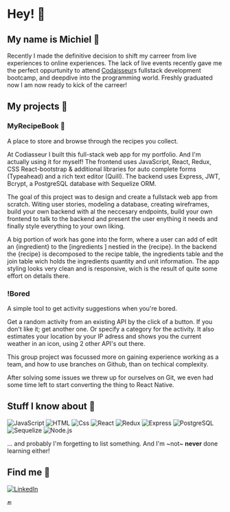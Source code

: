 # Hey! :raising_hand:

## My name is Michiel :handshake:

Recently I made the definitive decision to shift my carreer from live experiences to online experiences.
The lack of live events recently gave me the perfect oppurtunity to attend [Codaisseur](https://codaisseur.com/)s fullstack development bootcamp, and deepdive into the programming world.
Freshly graduated now I am now ready to kick of the carreer!

## My projects :open_file_folder:

### MyRecipeBook :stew:

A place to store and browse through the recipes you collect.

At Codiasseur I built this full-stack web app for my portfolio. And I'm actually using it for myself!
The frontend uses JavaScript, React, Redux, CSS React-bootstrap & additional libraries for auto complete forms (Typeahead) and a rich text editor (Quill).
The backend uses Express, JWT, Bcrypt, a PostgreSQL database with Sequelize ORM.

The goal of this project was to design and create a fullstack web app from scratch. Witing user stories, modeling a database, creating wireframes, build your own backend with al the neccesary endpoints, build your own frontend to talk to the backend and present the user enything it needs and finally style everything to your own liking.

A big portion of work has gone into the form, where a user can add of edit an {ingredient} to the [ingredients ] nestied in the {recipe}. In the backend the {recipe} is decomposed to the recipe table, the ingredients table and the join table wich holds the ingredients quantity and unit information.
The app styling looks very clean and is responsive, wich is the result of quite some effort on details there.

### !Bored

A simple tool to get activity suggestions when you're bored.

Get a random activity from an existing API by the click of a button. If you don't like it; get another one. Or specify a category for the activity.
It also estimates your location by your IP adress and shows you the current weather in an icon, using 2 other API's out there.

This group project was focussed more on gaining experience working as a team, and how to use branches on Github, than on techical complexity.

After solving some issues we threw up for ourselves on Git, we even had some time left to start converting the thing to React Native.

## Stuff I know about :brain:

  <p>
  <img alt="JavaScript" src="https://img.shields.io/badge/JavaScript-F7DF1E?logo=javascript&logoColor=white&style=for-the-badge" />
  <img alt="HTML" src="https://img.shields.io/badge/HTML-E34F26?logo=html5&logoColor=white&style=for-the-badge" />
  <img alt="Css" src="https://img.shields.io/badge/CSS-1572B6?logo=css3&logoColor=white&style=for-the-badge" />
  <img alt="React" src="https://img.shields.io/badge/React-61DAFB?logo=react&logoColor=white&style=for-the-badge" />
  <img alt="Redux" src="https://img.shields.io/badge/Redux-764ABC?logo=redux&logoColor=white&style=for-the-badge" />
  <img alt="Express" src="https://img.shields.io/badge/Express-000000?logo=express&logoColor=white&style=for-the-badge" />
  <img alt="PostgreSQL" src="https://img.shields.io/badge/PostgreSQL-4169E1?logo=postgresql&logoColor=white&style=for-the-badge" />
  <img alt="Sequelize" src="https://img.shields.io/badge/Sequelize-52B0E7?logo=sequelize&logoColor=white&style=for-the-badge" />
  <img alt="Node.js" src="https://img.shields.io/badge/Node.js-339933?logo=node.js&logoColor=white&style=for-the-badge" />
  
  ... and probably I'm forgetting to list something. And I'm ~not~ **never** done learning either!
  
  </p>

## Find me :dart:

  <p>
  <a href="https://www.linkedin.com/in/mbrongers/"><img alt="LinkedIn" src="https://img.shields.io/badge/LinkedIn-0A66C2?logo=linkedIn&logoColor=white&style=for-the-badge"     /><a>
  </p>

:end:

